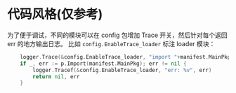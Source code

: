 # 代码风格(仅参考)

为了便于调试，不同的模块可以在 config 包增加 Trace 开关，然后针对每个返回 err 的地方输出日志。
比如 `config.EnableTrace_loader` 标注 loader 模块：

```go
	logger.Trace(&config.EnableTrace_loader, "import "+manifest.MainPkg)
	if _, err := p.Import(manifest.MainPkg); err != nil {
		logger.Tracef(&config.EnableTrace_loader, "err: %v", err)
		return nil, err
	}
```
